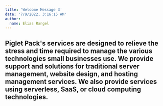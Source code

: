 ```yaml
---
title: 'Welcome Message 3'
date: '7/9/2022, 3:16:15 AM'
author:
  name: Elias Rangel
---
```


## Piglet Pack's services are designed to relieve the stress and time required to manage the various technologies small businesses use. We provide support and solutions for traditional server management, website design, and hosting management services. We also provide services using serverless, SaaS, or cloud computing technologies.
